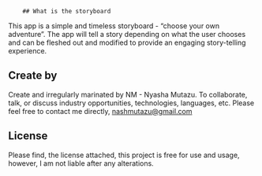         ## What is the storyboard

This app is a simple and timeless storyboard - “choose your own adventure”. The app will tell a story depending on what the user chooses and can be fleshed out and modified to provide an engaging story-telling experience.

## Create by
Create and irregularly marinated by NM - Nyasha Mutazu. To collaborate, talk, or discuss industry opportunities, technologies, languages, etc. Please feel free to contact me directly, nashmutazu@gmail.com

## License
Please find, the license attached, this project is free for use and usage, however, I am not liable after any alterations.

